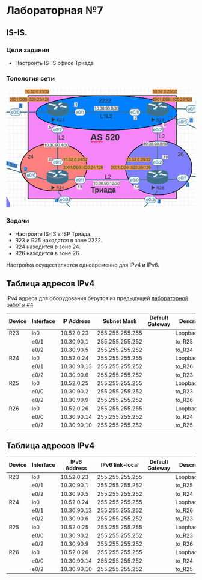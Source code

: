 # Лабораторная №7

## IS-IS.

### Цели задания

- Настроить IS-IS офисе Триада

### Топология сети

![](./img/lab_07.png)

### Задачи

- Настроите IS-IS в ISP Триада.
- R23 и R25 находятся в зоне 2222.
- R24 находится в зоне 24.
- R26 находится в зоне 26.

Настройка осуществляется одновременно для IPv4 и IPv6.

## Таблица адресов IPv4

IPv4 адреса для оборудования берутся из предыдущей [лабораторной работы #4](../lab_04/README.md)

| Device | Interface | IP Address  | Subnet Mask     | Default Gateway | Description  |
| ------ | --------- | ----------- | --------------- | --------------- | ------------ |
| R23    | lo0       | 10.52.0.23  | 255.255.255.255 |                 | Loopback_R23 |
|        | e0/1      | 10.30.90.1  | 255.255.255.252 |                 | to_R25       |
|        | e0/2      | 10.30.90.5  | 255.255.255.252 |                 | to_R24       |
| R24    | lo0       | 10.52.0.24  | 255.255.255.255 |                 | Loopback_R24 |
|        | e0/1      | 10.30.90.13 | 255.255.255.252 |                 | to_R26       |
|        | e0/2      | 10.30.90.6  | 255.255.255.252 |                 | to_R23       |
| R25    | lo0       | 10.52.0.25  | 255.255.255.255 |                 | Loopback_R25 |
|        | e0/0      | 10.30.90.2  | 255.255.255.252 |                 | to_R23       |
|        | e0/2      | 10.30.90.9  | 255.255.255.252 |                 | to_R26       |
| R26    | lo0       | 10.52.0.26  | 255.255.255.255 |                 | Loopback_R26 |
|        | e0/0      | 10.30.90.14 | 255.255.255.252 |                 | to_R24       |
|        | e0/2      | 10.30.90.10 | 255.255.255.252 |                 | to_R25       |

## Таблица адресов IPv4

| Device | Interface | IPv6 Address | IPv6 link-local | Default Gateway | Description  |
| ------ | --------- | ------------ | --------------- | --------------- | ------------ |
| R23    | lo0       | 10.52.0.23   | 255.255.255.255 |                 | Loopback_R23 |
|        | e0/1      | 10.30.90.1   | 255.255.255.252 |                 | to_R25       |
|        | e0/2      | 10.30.90.5   | 255.255.255.252 |                 | to_R24       |
| R24    | lo0       | 10.52.0.24   | 255.255.255.255 |                 | Loopback_R24 |
|        | e0/1      | 10.30.90.13  | 255.255.255.252 |                 | to_R26       |
|        | e0/2      | 10.30.90.6   | 255.255.255.252 |                 | to_R23       |
| R25    | lo0       | 10.52.0.25   | 255.255.255.255 |                 | Loopback_R25 |
|        | e0/0      | 10.30.90.2   | 255.255.255.252 |                 | to_R23       |
|        | e0/2      | 10.30.90.9   | 255.255.255.252 |                 | to_R26       |
| R26    | lo0       | 10.52.0.26   | 255.255.255.255 |                 | Loopback_R26 |
|        | e0/0      | 10.30.90.14  | 255.255.255.252 |                 | to_R24       |
|        | e0/2      | 10.30.90.10  | 255.255.255.252 |                 | to_R25       |
